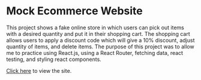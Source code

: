 Mock Ecommerce Website
=======================

This project shows a fake online store in which users can pick out items with a desired quantity and put it in their shopping cart. The shopping cart allows users to apply a discount code which will give a 10% discount, adjust quantity of items, and delete items. The purpose of this project was to allow me to practice using React.js, using a React Router, fetching data, react testing, and styling react components.

[Click here](https://shiny-elf-393f23.netlify.app/) to view the site.
